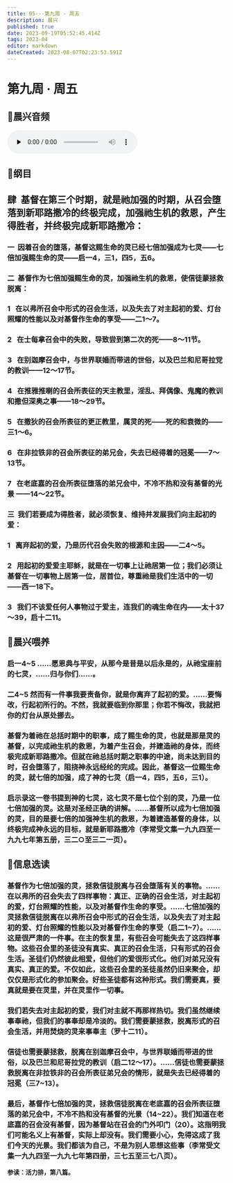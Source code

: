 ```yaml
---
title: 05---第九周 · 周五
description: 晨兴
published: true
date: 2023-09-19T05:52:45.414Z
tags: 2023-04
editor: markdown
dateCreated: 2023-08-07T02:23:53.591Z
---
```


# 第九周 · 周五
## 🎵晨兴音频
<audio id="audio" controls="" preload="none">
      <source id="mp3" src="/2023-04/week9/week9day5.mp3">
</audio>

## 📖纲目

## **肆  基督在第三个时期，就是祂加强的时期，从召会堕落到新耶路撒冷的终极完成，加强祂生机的救恩，产生得胜者，并终极完成新耶路撒冷：**

### 一  因着召会的堕落，基督这赐生命的灵已经七倍加强成为七灵——七倍加强赐生命的灵——启一4，三1，四5，五6。

### 二  基督作为七倍加强赐生命的灵，加强祂生机的救恩，使信徒蒙拯救脱离：

### 1   在以弗所召会中形式的召会生活，以及失去了对主起初的爱、灯台照耀的性能以及对基督作生命的享受——二1～7。

### 2   在士每拿召会中的失败，导致尝到第二次的死——8～11节。

### 3   在别迦摩召会中，与世界联婚而带进的世俗，以及巴兰和尼哥拉党的教训——12～17节。

### 4   在推雅推喇的召会所表征的天主教里，淫乱、拜偶像、鬼魔的教训和撒但深奥之事——18～29节。

### 5   在撒狄的召会所表征的更正教里，属灵的死——死的和衰微的——三1～6。

### 6   在非拉铁非的召会所表征的弟兄会，失去已经得着的冠冕——7～13节。

### 7   在老底嘉的召会所表征堕落的弟兄会中，不冷不热和没有基督的光景 ——14～22节。

### 三  我们若要成为得胜者，就必须恢复、维持并发展我们向主起初的爱：

### 1   离弃起初的爱，乃是历代召会失败的根源和主因——二4～5。

### 2   用起初的爱爱主耶稣，就是在一切事上让祂居第一位；我们必须让基督在一切事物上居第一位，居首位，尊重祂是我们生活中的一切——西一18下。

### 3   我们不该爱任何人事物过于爱主，连我们的魂生命在内——太十37～39，启十二11。

## 📖晨兴喂养

### **启一4~5	……愿恩典与平安，从那今是昔是以后永是的，从祂宝座前的七灵，……归与你们……。**

### **二4~5	然而有一件事我要责备你，就是你离弃了起初的爱。……要悔改，行起初所行的。不然，我就要临到你那里；你若不悔改，我就把你的灯台从原处挪去。**

### 基督为着祂在总括时期中的职事，成了赐生命的灵，也就是那是灵的基督，以完成祂生机的救恩，为着产生召会，并建造祂的身体，而终极完成新耶路撒冷。但就在祂总括时期之职事的中途，尚未达到目的时，召会堕落了，阻挠神永远经纶的完成。因此，基督这一位赐生命的灵，就七倍的加强，成了神的七灵（启一4，四5，五6，三1）。

### 启示录这一卷书提到神的七灵，这七灵不是七位个别的灵，乃是一位七倍加强的灵。这是对圣经正确的讲解。……基督所以成为七倍加强的灵，目的是要七倍的加强神生机的救恩，为着建造基督的身体，以终极完成神永远的目标，就是新耶路撒冷（李常受文集一九九四至一九九七年第五册，三二○至三二一页）。

## 📖信息选读

### 基督作为七倍加强的灵，拯救信徒脱离与召会堕落有关的事物。……在以弗所的召会失去了四样事物：真正、正确的召会生活，对主起初的爱，灯台照耀的性能，以及对基督作生命的享受。……七倍加强的灵拯救信徒脱离在以弗所召会中形式的召会生活，以及失去了对主起初的爱、灯台照耀的性能以及对基督作生命的享受（启二1~7）。……这是很严肃的一件事。在主的恢复里，有些召会可能失去了这四样事物。这些召会里的圣徒没有真实、真正的召会生活，只有形式的召会生活。圣徒们仍然彼此相爱，但他们的爱很形式化。他们对弟兄没有真实、真正的爱。不仅如此，这些召会里的圣徒虽然仍旧来聚会，却仅仅是形式化的参加聚会。好些圣徒都有这种形式。我们需要真，要真就是要在灵里，并在灵里作一切事。

### 我们若失去对主起初的爱，我们对主就不再那样热切。我们虽然继续事奉祂，但我们的事奉却是冷淡的。我们需要蒙拯救，脱离形式的召会生活，并用焚烧的灵来事奉主（罗十二11）。

### 信徒也需要蒙拯救，脱离在别迦摩召会中，与世界联婚而带进的世俗，以及巴兰和尼哥拉党的教训（启二12～17）。……信徒也需要蒙拯救脱离在非拉铁非的召会所表征弟兄会的情形，就是失去已经得着的冠冕（三7~13）。

### 最后，基督作七倍加强的灵，拯救信徒脱离在老底嘉的召会所表征堕落的弟兄会中，不冷不热和没有基督的光景（14~22）。我们知道在老底嘉的召会没有基督，因为基督站在召会的门外叩门（20）。这指明我们可能名义上有基督，实际上却没有。我们需要小心，免得这成了我们今天的光景。我们都该为自己，不是为别人思想这些事（李常受文集一九九四至一九九七年第四册，三七五至三七八页）。

**参读：活力排，第八篇。**
<!-- Google tag (gtag.js) -->
<script async src="https://www.googletagmanager.com/gtag/js?id=G-1P8709Z16T"></script>
<script>
  window.dataLayer = window.dataLayer || [];
  function gtag(){dataLayer.push(arguments);}
  gtag('js', new Date());

  gtag('config', 'G-1P8709Z16T');
</script>